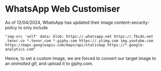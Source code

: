 # WhatsApp Web Customiser

As of 12/04/2024, WhatsApp has updated their image content-security-policy to only include 

```
"img-src 'self' data: blob: https://.whatsapp.net https://.fbcdn.net .tenor.co *.tenor.com *.giphy.com https://.ytimg.com img.youtube.com https://maps.googleapis.com/maps/api/staticmap https://*.google-analytics.com"
```

Hence, to set a custom image, we are forced to convert our target image to an *animated* gif, and upload it to giphy.com.